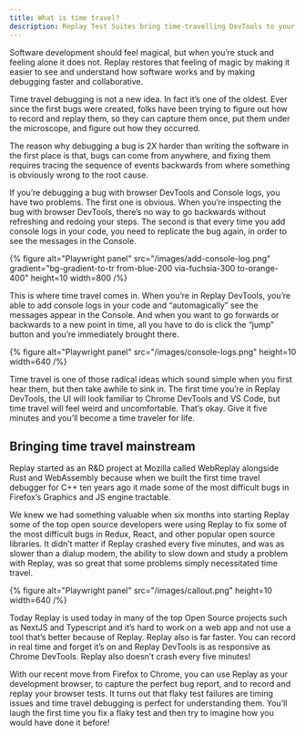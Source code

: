 ```yaml
---
title: What is time travel?
description: Replay Test Suites bring time-travelling DevTools to your existing Cypress, Playwright or any other test suites
---
```


Software development should feel magical, but when you’re stuck and feeling alone it does not. Replay restores that feeling of magic by making it easier to see and understand how software works and by making debugging faster and collaborative.

Time travel debugging is not a new idea. In fact it’s one of the oldest. Ever since the first bugs were created, folks have been trying to figure out how to record and replay them, so they can capture them once, put them under the microscope, and figure out how they occurred.

The reason why debugging a bug is 2X harder than writing the software in the first place is that, bugs can come from anywhere, and fixing them requires tracing the sequence of events backwards from where something is obviously wrong to the root cause.

If you’re debugging a bug with browser DevTools and Console logs, you have two problems. The first one is obvious. When you’re inspecting the bug with browser DevTools, there’s no way to go backwards without refreshing and redoing your steps. The second is that every time you add console logs in your code, you need to replicate the bug again, in order to see the messages in the Console.

{% figure
    alt="Playwright panel"
    src="/images/add-console-log.png"
    gradient="bg-gradient-to-tr from-blue-200 via-fuchsia-300 to-orange-400"
    height=10
    width=800
/%}

This is where time travel comes in. When you’re in Replay DevTools, you’re able to add console logs in your code and “automagically” see the messages appear in the Console. And when you want to go forwards or backwards to a new point in time, all you have to do is click the “jump” button and you’re immediately brought there.

{% figure
    alt="Playwright panel"
    src="/images/console-logs.png"
    height=10
    width=640
/%}

Time travel is one of those radical ideas which sound simple when you first hear them, but then take awhile to sink in. The first time you’re in Replay DevTools, the UI will look familiar to Chrome DevTools and VS Code, but time travel will feel weird and uncomfortable. That’s okay. Give it five minutes and you’ll become a time traveler for life.

## Bringing time travel mainstream

Replay started as an R&D project at Mozilla called WebReplay alongside Rust and WebAssembly because when we built the first time travel debugger for C++ ten years ago it made some of the most difficult bugs in Firefox’s Graphics and JS engine tractable.

We knew we had something valuable when six months into starting Replay some of the top open source developers were using Replay to fix some of the most difficult bugs in Redux, React, and other popular open source libraries. It didn’t matter if Replay crashed every five minutes, and was as slower than a dialup modem, the ability to slow down and study a problem with Replay, was so great that some problems simply necessitated time travel.

{% figure
    alt="Playwright panel"
    src="/images/callout.png"
    height=10
    width=640
/%}

Today Replay is used today in many of the top Open Source projects such as NextJS and  Typescript and it’s hard to work on a web app and not use a tool that’s better because of Replay. Replay also is far faster. You can record in real time and forget it’s on and Replay DevTools is as responsive as Chrome DevTools. Replay also doesn’t crash every five minutes!

With our recent move from Firefox to Chrome, you can use Replay as your development browser, to capture the perfect bug report, and to record and replay your browser tests. It turns out that flaky test failures are timing issues and time travel debugging is perfect for understanding them. You’ll laugh the first time you fix a flaky test and then try to imagine how you would have done it before!